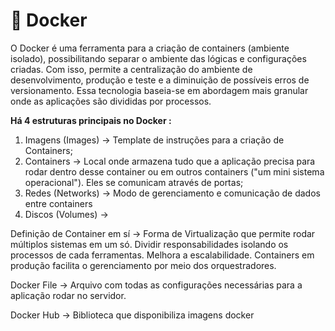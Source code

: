 # 🐳 Docker

O Docker é uma ferramenta para a criação de containers (ambiente isolado), possibilitando separar o ambiente  das lógicas e configurações criadas. Com isso, permite a centralização do ambiente de desenvolvimento, produção e teste e a diminuição de possíveis erros de versionamento. Essa tecnologia baseia-se em abordagem mais granular onde as aplicações são divididas por processos.

**Há 4 estruturas principais no Docker :**

1. Imagens (Images) → Template de instruções para a criação de Containers;
2. Containers → Local onde armazena tudo que a aplicação precisa para rodar dentro desse container ou em outros containers ("um mini sistema operacional"). Eles se comunicam através de portas;
3. Redes (Networks) → Modo de gerenciamento e comunicação de dados entre containers 
4. Discos (Volumes) →

Definição de Container em sí → Forma de Virtualização que permite rodar múltiplos sistemas em um só. Dividir responsabilidades isolando os processos de cada ferramentas. Melhora a escalabilidade. Containers em produção facilita o gerenciamento por meio dos orquestradores.

Docker File → Arquivo com todas as configurações necessárias para a aplicação rodar no servidor.

Docker Hub → Biblioteca que disponibiliza imagens docker
